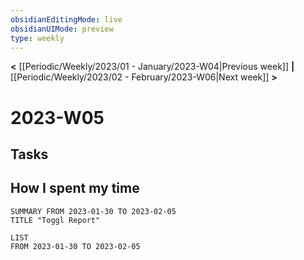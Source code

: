 ```yaml
---
obsidianEditingMode: live
obsidianUIMode: preview
type: weekly
---
```


**<** [[Periodic/Weekly/2023/01 - January/2023-W04|Previous week]] **|** [[Periodic/Weekly/2023/02 - February/2023-W06|Next week]] **>**

# 2023-W05

## Tasks


## How I spent my time

```toggl
SUMMARY FROM 2023-01-30 TO 2023-02-05
TITLE "Toggl Report"
```

```toggl
LIST
FROM 2023-01-30 TO 2023-02-05
```

